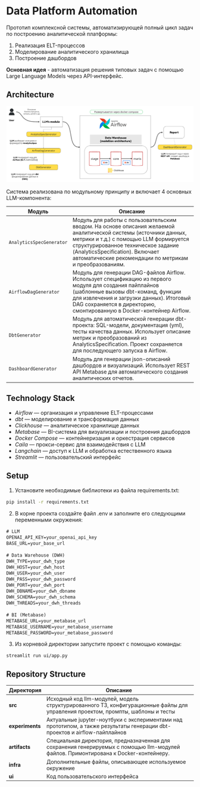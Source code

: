 # Data Platform Automation

Прототип комплексной системы, автоматизирующей полный цикл задач по построению аналитической платформы:
1. Реализация ELT-процессов
2. Моделирование аналитического хранилища
3. Построение дашбордов

**Основная идея** - автоматизация решения типовых задач с помощью Large Language Models через API-интерфейс.


## Architecture

![architecture](infra/arch.png)

Система реализована по модульному принципу и включает 4 основных LLM-компонента:

| Модуль    | Описание |
| -------- | ------- |
| `AnalyticsSpecGenerator` | Модуль для работы с пользовательским вводом. На основе описания желаемой аналитической системы (источники данных, метрики и т.д.) с помощью LLM формируется структурированное техническое задание (AnalyticsSpecification). Включает автоматические рекомендации по метрикам и преобразованиям. |
| `AirflowDagGenerator`  | Модуль для генерации DAG-файлов Airflow. Использует спецификацию из первого модуля для создания пайплайнов (шаблонные вызовы dbt-команд, функции для извлечения и загрузки данных). Итоговый DAG сохраняется в директорию, смонтированную в Docker-контейнер Airflow.    |
| `DbtGenerator`  | Модуль для автоматической генерации dbt-проекта: SQL-модели, документация (yml), тесты качества данных. Использует описание метрик и преобразований из AnalyticsSpecification. Проект сохраняется для последующего запуска в Airflow.    |
| `DashboardGenerator`  |  Модуль для генерации json-описаний дашбордов и визуализаций. Использует REST API Metabase для автоматического создания аналитических отчетов.   |

## Technology Stack

* *Airflow* — организация и управление ELT-процессами
* *dbt* — моделирование и трансформация данных
* *Clickhouse* — аналитическое хранилище данных
* *Metabase* — BI-система для визуализации и построения дашбордов
* *Docker Compose* — контейнеризация и оркестрация сервисов
* *Caila* — прокси-сервис для взаимодействия с LLM
* *Langchain* — доступ к LLM и обработка естественного языка
* *Streamlit* — пользовательский интерфейс

## Setup

1. Установите необходимые библиотеки из файла requirements.txt:

```bash
pip install -r requirements.txt
```

2. В корне проекта создайте файл .env и заполните его следующими переменными окружения:

```
# LLM
OPENAI_API_KEY=your_openai_api_key
BASE_URL=your_base_url

# Data Warehouse (DWH)
DWH_TYPE=your_dwh_type
DWH_HOST=your_dwh_host
DWH_USER=your_dwh_user
DWH_PASS=your_dwh_password
DWH_PORT=your_dwh_port
DWH_DBNAME=your_dwh_dbname
DWH_SCHEMA=your_dwh_schema
DWH_THREADS=your_dwh_threads

# BI (Metabase)
METABASE_URL=your_metabase_url
METABASE_USERNAME=your_metabase_username
METABASE_PASSWORD=your_metabase_password
```

3. Из корневой директории запустите проект с помощью команды:

```bash
streamlit run ui/app.py
```

## Repository Structure

| Директория   | Описание |
| -------- | ------- |
| **src** | Исходный код llm-модулей, модель структурированного ТЗ, конфигурационные файлы для управления проектом, промпты, шаблоны и тесты
| **experiments** | Актуальные jupyter-ноутбуки с экспериментами над прототипом, а также результаты генерации dbt-проектов и airflow-пайплайнов
| **artifacts** | Специальная директория, предназначенная для сохранения генерируемых с помощью llm-модулей файлов. Примонтирована к Docker-контейнеру.
| **infra** | Дополнительные файлы, описывающее используемое окружение
| **ui** | Код пользовательского интерфейса
